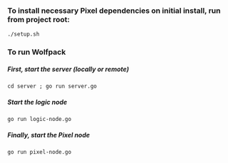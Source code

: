 ### To install necessary Pixel dependencies on initial install, run from project root:
`./setup.sh`

### To run Wolfpack
##### First, start the server (locally or remote)
  `cd server ; go run server.go`
  
##### Start the logic node
`go run logic-node.go`

##### Finally, start the Pixel node
`go run pixel-node.go`
